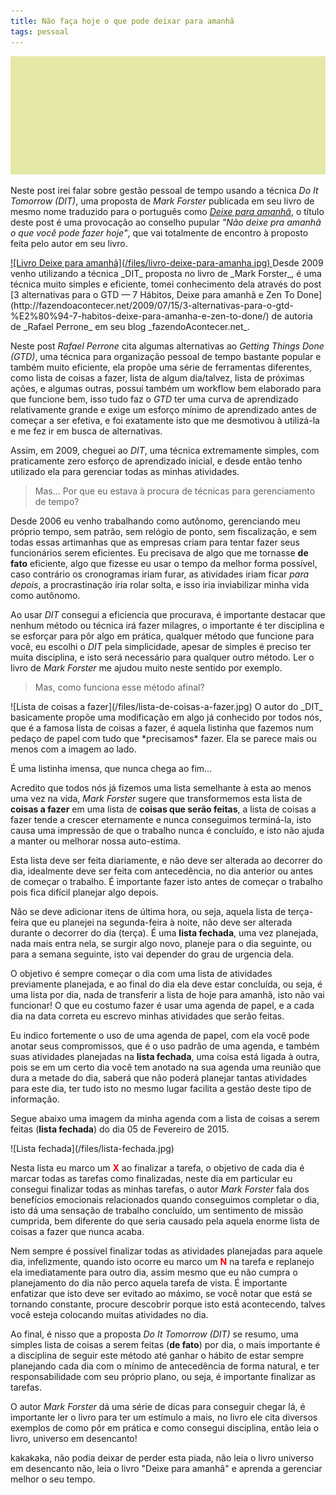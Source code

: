 ```yaml
---
title: Não faça hoje o que pode deixar para amanhã
tags: pessoal
---
```


![Default post image](/files/default-post-image.png)

Neste post irei falar sobre gestão pessoal de tempo usando a técnica _Do It
Tomorrow (DIT)_, uma proposta de _Mark Forster_ publicada em seu livro de mesmo
nome traduzido para o português como [_Deixe para
amanhã_](http://www.skoob.com.br/livro/141300ED157147-deixe-para-amanha), o
título deste post é uma provocação ao conselho pupular _"Não deixe pra amanhã o
que você pode fazer hoje"_, que vai totalmente de encontro à proposto feita
pelo autor em seu livro.

<a href="http://www.skoob.com.br/livro/141300ED157147-deixe-para-amanha" class="float-right">
![Livro Deixe para amanhã](/files/livro-deixe-para-amanha.jpg)
</a>
Desde 2009 venho utilizando a técnica _DIT_ proposta no livro de _Mark
Forster_, é uma técnica muito simples e eficiente, tomei
conhecimento dela através do post [3 alternativas para o GTD — 7 Hábitos, Deixe
para amanhã e Zen To
Done](http://fazendoacontecer.net/2009/07/15/3-alternativas-para-o-gtd-%E2%80%94-7-habitos-deixe-para-amanha-e-zen-to-done/)
de autoria de _Rafael Perrone_ em seu blog _fazendoAcontecer.net_.

Neste post _Rafael Perrone_ cita algumas alternativas ao _Getting Things Done
(GTD)_, uma técnica para organização pessoal de tempo bastante popular e também
muito eficiente, ela propõe uma série de ferramentas diferentes, como lista de
coisas a fazer, lista de algum dia/talvez, lista de próximas ações, e algumas
outras, possui também um workflow bem elaborado para que funcione bem, isso
tudo faz o _GTD_ ter uma curva de aprendizado relativamente grande e exige um
esforço mínimo de aprendizado antes de começar a ser efetiva, e foi exatamente
isto que me desmotivou à utilizá-la e me fez ir em busca de alternativas.

Assim, em 2009, cheguei ao _DIT_, uma técnica extremamente simples, com
praticamente zero esforço de aprendizado inicial, e desde então tenho utilizado
ela para gerenciar todas as minhas atividades.

> Mas... Por que eu estava à procura de técnicas para gerenciamento de tempo? 

Desde 2006 eu venho trabalhando como autônomo, gerenciando meu próprio tempo, sem
patrão, sem relógio de ponto, sem fiscalização, e sem todas essas artimanhas
que as empresas criam para tentar fazer seus funcionários serem eficientes. Eu
precisava de algo que me tornasse **de fato** eficiente, algo que fizesse eu
usar o tempo da melhor forma possível, caso contrário os cronogramas iriam
furar, as atividades iriam ficar _para depois_, a procrastinação iria rolar
solta, e isso iria inviabilizar minha vida como autônomo.

Ao usar _DIT_ consegui a eficiencia que procurava, é importante destacar que
nenhum método ou técnica irá fazer milagres, o importante é ter disciplina e se
esforçar para pôr algo em prática, qualquer método que funcione para você, eu
escolhi o _DIT_ pela simplicidade, apesar de simples é preciso ter muita
disciplina, e isto será necessário para qualquer outro método. Ler o livro de
_Mark Forster_ me ajudou muito neste sentido por exemplo.

> Mas, como funciona esse método afinal?

<span class='float-left'>
![Lista de coisas a fazer](/files/lista-de-coisas-a-fazer.jpg)
</span>
O autor do _DIT_ basicamente propõe uma modificação em algo
já conhecido por todos nós, que é a famosa lista de coisas a fazer, é aquela
listinha que fazemos num pedaço de papel com tudo que *precisamos* fazer. Ela se parece
mais ou menos com a imagem ao lado.

É uma listinha imensa, que nunca chega ao fim...

Acredito que todos nós já fizemos uma lista semelhante à esta ao menos uma vez
na vida, _Mark Forster_ sugere que transformemos esta lista de **coisas a
fazer** em uma lista de **coisas que serão feitas**, a lista de coisas a fazer
tende a crescer eternamente e nunca conseguimos terminá-la, isto causa uma
impressão de que o trabalho nunca é concluído, e isto não ajuda a manter ou
melhorar nossa auto-estima.

Esta lista deve ser feita diariamente, e não deve ser alterada ao decorrer do dia,
idealmente deve ser feita com antecedência, no dia anterior ou antes de começar
o trabalho. É importante fazer isto antes de começar o trabalho pois fica difícil
planejar algo depois.

Não se deve adicionar itens de última hora, ou seja, aquela lista de
terça-feira que eu planejei na segunda-feira à noite, não deve ser alterada
durante o decorrer do dia (terça). É uma **lista fechada**, uma vez planejada,
nada mais entra nela, se surgir algo novo, planeje para o dia seguinte, ou para
a semana seguinte, isto vai depender do grau de urgencia dela.

O objetivo é sempre começar o dia com uma lista de atividades previamente
planejada, e ao final do dia ela deve estar concluída, ou seja, é uma lista por dia, nada
de transferir a lista de hoje para amanhã, isto não vai funcionar! O que eu costumo
fazer é usar uma agenda de papel, e a cada dia na data correta eu escrevo minhas
atividades que serão feitas.

Eu indico fortemente o uso de uma agenda de papel, com ela você pode anotar
seus compromissos, que é o uso padrão de uma agenda, e também suas atividades
planejadas na **lista fechada**, uma coisa está ligada à outra, pois se em um
certo dia você tem anotado na sua agenda uma reunião que dura a metade do dia,
saberá que não poderá planejar tantas atividades para este dia, ter tudo isto
no mesmo lugar facilita a gestão deste tipo de informação.

Segue abaixo uma imagem da minha agenda com a lista de coisas a serem feitas
(**lista fechada**) do dia 05 de Fevereiro de 2015.

<span class='full-width'>
![Lista fechada](/files/lista-fechada.jpg)
</span>

Nesta lista eu marco um <span style='font-size:18; color:red; font-weight:bold;'>X</span>
ao finalizar a tarefa, o objetivo de cada dia é marcar todas as tarefas como
finalizadas, neste dia em particular eu consegui finalizar todas as minhas tarefas,
o autor _Mark Forster_ fala dos benefícios emocionais relacionados quando conseguimos
completar o dia, isto dá uma sensação de trabalho concluído, um sentimento de missão
cumprida, bem diferente do que seria causado pela aquela enorme lista de coisas a
fazer que nunca acaba.

Nem sempre é possível finalizar todas as atividades planejadas para aquele dia,
infelizmente, quando isto ocorre eu marco um <span style='font-size:18;
color:red; font-weight:bold;'>N</span> na tarefa e replanejo ela imediatamente
para outro dia, assim mesmo que eu não cumpra o planejamento do dia não perco
aquela tarefa de vista. É importante enfatizar que isto deve ser evitado ao máximo,
se você notar que está se tornando constante, procure descobrir porque isto está
acontecendo, talves você esteja colocando muitas atividades no dia.

Ao final, é nisso que a proposta _Do It Tomorrow (DIT)_ se resumo, uma simples
lista de coisas a serem feitas (**de fato**) por dia, o mais importante é a
disciplina de seguir este método até ganhar o hábito de estar sempre planejando
cada dia com o mínimo de antecedência de forma natural, e ter responsabilidade
com seu próprio plano, ou seja, é importante finalizar as tarefas.

O autor _Mark Forster_ dá uma série de dicas para conseguir chegar lá, é
importante ler o livro para ter um estímulo a mais, no livro ele cita diversos
exemplos de como pôr em prática e como consegui disciplina, então leia o livro,
universo em desencanto!

kakakaka, não podia deixar de perder esta piada, não leia o livro universo em
desencanto não, leia o livro "Deixe para amanhã" e aprenda a gerenciar melhor o
seu tempo.
